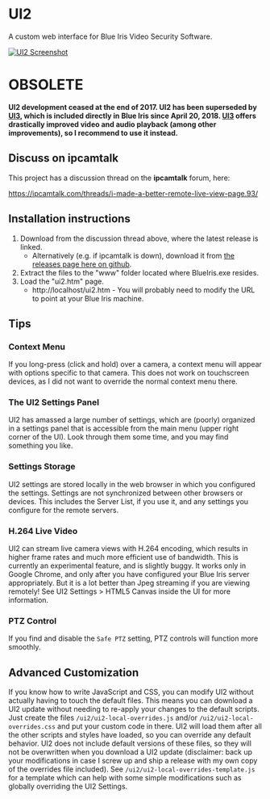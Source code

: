 # UI2
A custom web interface for Blue Iris Video Security Software.

[![UI2 Screenshot](http://i.imgur.com/5Cszd3ym.png "UI2 Screenshot")](http://i.imgur.com/5Cszd3y.png)

# OBSOLETE

**UI2 development ceased at the end of 2017.  UI2 has been superseded by [UI3](https://github.com/bp2008/ui3), which is included directly in Blue Iris since April 20, 2018.  [UI3](https://github.com/bp2008/ui3) offers drastically improved video and audio playback (among other improvements), so I recommend to use it instead.**







## Discuss on ipcamtalk
This project has a discussion thread on the **ipcamtalk** forum, here:

https://ipcamtalk.com/threads/i-made-a-better-remote-live-view-page.93/


## Installation instructions

1. Download from the discussion thread above, where the latest release is linked.
   * Alternatively (e.g. if ipcamtalk is down), download it from [the releases page here on github](https://github.com/bp2008/ui2/releases).
2. Extract the files to the "www" folder located where BlueIris.exe resides.
3. Load the "ui2.htm" page.
   * http://localhost/ui2.htm - You will probably need to modify the URL to point at your Blue Iris machine.
   
   
## Tips
### Context Menu
If you long-press (click and hold) over a camera, a context menu will appear with options specific to that camera. This does not work on touchscreen devices, as I did not want to override the normal context menu there.

### The UI2 Settings Panel
UI2 has amassed a large number of settings, which are (poorly) organized in a settings panel that is accessible from the main menu (upper right corner of the UI).  Look through them some time, and you may find something you like.

### Settings Storage
UI2 settings are stored locally in the web browser in which you configured the settings.  Settings are not synchronized between other browsers or devices.  This includes the Server List, if you use it, and any settings you configure for the remote servers.

### H.264 Live Video
UI2 can stream live camera views with H.264 encoding, which results in higher frame rates and much more efficient use of bandwidth.  This is currently an experimental feature, and is slightly buggy.  It works only in Google Chrome, and only after you have configured your Blue Iris server appropriately.  But it is a lot better than Jpeg streaming if you are viewing remotely!  See UI2 Settings > HTML5 Canvas inside the UI for more information.

### PTZ Control
If you find and disable the `Safe PTZ` setting, PTZ controls will function more smoothly.

## Advanced Customization
If you know how to write JavaScript and CSS, you can modify UI2 without actually having to touch the default files.  This means you can download a UI2 update without needing to re-apply your changes to the default scripts.  Just create the files `/ui2/ui2-local-overrides.js` and/or `/ui2/ui2-local-overrides.css` and put your custom code in there.  UI2 will load them after all the other scripts and styles have loaded, so you can override any default behavior.  UI2 does not include default versions of these files, so they will not be overwritten when you download a UI2 update (disclaimer: back up your modifications in case I screw up and ship a release with my own copy of the overrides file included).  See `/ui2/ui2-local-overrides-template.js` for a template which can help with some simple modifications such as globally overriding the UI2 Settings.
